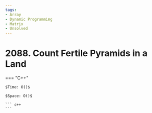 ```yaml
---
tags:
- Array
- Dynamic Programming
- Matrix
- Unsolved
---
```



# 2088. Count Fertile Pyramids in a Land

=== "C++"

    $Time: O()$

    $Space: O()$

    ``` c++
    ```